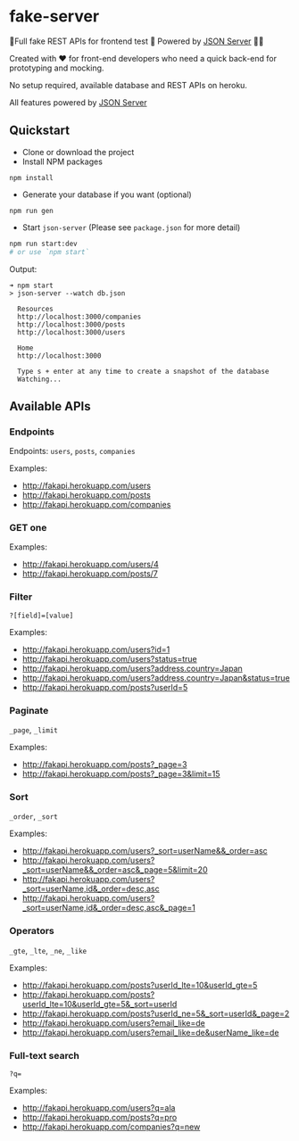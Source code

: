 # fake-server

🚦Full fake REST APIs for frontend test 🏓 Powered by [JSON Server](https://github.com/typicode/json-server) 🚀🚀

Created with ❤️ for front-end developers who need a quick back-end for prototyping and mocking.

No setup required, available database and REST APIs on heroku.

All features powered by [JSON Server](https://github.com/typicode/json-server)


## Quickstart

+ Clone or download the project
+ Install NPM packages
```
npm install
```
+ Generate your database if you want (optional)
```
npm run gen
```
+ Start `json-server` (Please see `package.json` for more detail)
```bash
npm run start:dev
# or use `npm start`
```

Output:
```
➜ npm start
> json-server --watch db.json

  Resources
  http://localhost:3000/companies
  http://localhost:3000/posts
  http://localhost:3000/users

  Home
  http://localhost:3000

  Type s + enter at any time to create a snapshot of the database
  Watching...
```

## Available APIs

### Endpoints

Endpoints: `users`, `posts`, `companies`

Examples:

+ http://fakapi.herokuapp.com/users
+ http://fakapi.herokuapp.com/posts
+ http://fakapi.herokuapp.com/companies

### GET one

Examples:
+ http://fakapi.herokuapp.com/users/4
+ http://fakapi.herokuapp.com/posts/7

### Filter

`?[field]=[value]`

Examples:
+ http://fakapi.herokuapp.com/users?id=1
+ http://fakapi.herokuapp.com/users?status=true
+ http://fakapi.herokuapp.com/users?address.country=Japan
+ http://fakapi.herokuapp.com/users?address.country=Japan&status=true
+ http://fakapi.herokuapp.com/posts?userId=5

### Paginate

`_page`, `_limit`

Examples:
+ http://fakapi.herokuapp.com/posts?_page=3
+ http://fakapi.herokuapp.com/posts?_page=3&limit=15

### Sort

`_order`, `_sort`

Examples:
+ http://fakapi.herokuapp.com/users?_sort=userName&&_order=asc
+ http://fakapi.herokuapp.com/users?_sort=userName&&_order=asc&_page=5&limit=20
+ http://fakapi.herokuapp.com/users?_sort=userName,id&_order=desc,asc
+ http://fakapi.herokuapp.com/users?_sort=userName,id&_order=desc,asc&_page=1

### Operators

`_gte`, `_lte`, `_ne`, `_like`

Examples:
+ http://fakapi.herokuapp.com/posts?userId_lte=10&userId_gte=5
+ http://fakapi.herokuapp.com/posts?userId_lte=10&userId_gte=5&_sort=userId
+ http://fakapi.herokuapp.com/posts?userId_ne=5&_sort=userId&_page=2
+ http://fakapi.herokuapp.com/users?email_like=de
+ http://fakapi.herokuapp.com/users?email_like=de&userName_like=de

### Full-text search

`?q=`

Examples:
+ http://fakapi.herokuapp.com/users?q=ala
+ http://fakapi.herokuapp.com/posts?q=pro
+ http://fakapi.herokuapp.com/companies?q=new